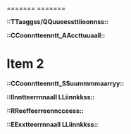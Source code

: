 ======= ======= 

 **::TTaaggss/QQuueessttiioonnss::** 


 **::CCoonntteenntt_AAccttuuaall::** 



# Item 2











 **::CCoonntteenntt_SSuummmmaarryy::** 


 **::IInntteerrnnaall LLiinnkkss::** 


 **::RReeffeerreenncceess::** 


 **::EExxtteerrnnaall LLiinnkkss::** 